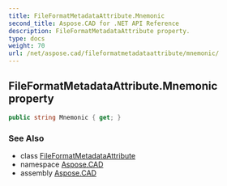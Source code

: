 ```yaml
---
title: FileFormatMetadataAttribute.Mnemonic
second_title: Aspose.CAD for .NET API Reference
description: FileFormatMetadataAttribute property. 
type: docs
weight: 70
url: /net/aspose.cad/fileformatmetadataattribute/mnemonic/
---
```

## FileFormatMetadataAttribute.Mnemonic property

```csharp
public string Mnemonic { get; }
```

### See Also

* class [FileFormatMetadataAttribute](../)
* namespace [Aspose.CAD](../../../aspose.cad/)
* assembly [Aspose.CAD](../../../)


